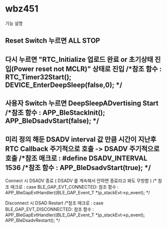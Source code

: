 # wbz451

기능 설명

Reset Switch 누르면 ALL STOP
--

다시 누르면
"RTC_Initialize 업로드 완료 or 초기상태 진입(Power reset not MCLR)" 상태로 진입
/*참조 함수 : 
RTC_Timer32Start();
DEVICE_EnterDeepSleep(false,0);
*/
--

사용자 Switch 누르면 DeepSleepADvertising Start 
/*참조 함수 : 
APP_BleStackInit();
APP_BleDsadvStart(false);
*/
--

미리 정의 해둔 DSADV interval 값 만큼 시간이 지난후 RTC Callback 주기적으로 호출 -> DSADV 주기적으로 호출
/*참조 매크로 : 
#define DSADV_INTERVAL    1536
/*참조 함수 : 
APP_BleDsadvStart(true);
*/
--

Connect 시 DSADV 종료 ( DSADV 를 계속해서 안하면 종료라고 봐도 무방함 )
/* 참조 매크로 :
case BLE_GAP_EVT_CONNECTED:
참조 함수 : 
APP_BleGapEvtHandler((BLE_GAP_Event_T *)p_stackEvt->p_event);
*/

Disconnect 시 DSAD Restart
/*참조 매크로 :
case BLE_GAP_EVT_DISCONNECTED:
참조 함수 : 
APP_BleGapEvtHandler((BLE_GAP_Event_T *)p_stackEvt->p_event);
APP_BleDsadvRestart();
*/


